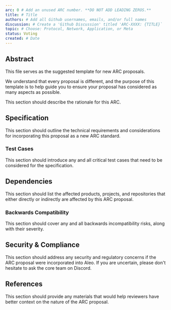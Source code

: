 ```yaml
---
arc: 0 # Add an unused ARC number. **DO NOT ADD LEADING ZEROS.**
title: # Title
authors: # Add all Github usernames, emails, and/or full names
discussion: # Create a 'Github Discussion' titled 'ARC-XXXX: {TITLE}`
topic: # Choose: Protocol, Network, Application, or Meta
status: Voting
created: # Date
---
```


## Abstract

This file serves as the suggested template for new ARC proposals.

We understand that every proposal is different, and the purpose of this template is to help guide you
to ensure your proposal has considered as many aspects as possible.

This section should describe the rationale for this ARC.

<!-- What problem does this proposal address? -->

<!-- If someone only reads this far, what do you want them to know? -->


## Specification

This section should outline the technical requirements and considerations for incorporating this proposal as
a new ARC standard.

<!-- Define key terminology here. -->

<!-- Describe the architecture. -->

<!-- Include process diagrams. -->

### Test Cases

This section should introduce any and all critical test cases that need to be considered for the specification.

<!-- Provide any test vectors that should be included in unit and/or integration tests. -->

<!-- Are there edge cases to be aware of? -->

<!-- Include test code snippets, if possible. ->


## Reference Implementations

This section should contain links to reference implementations that the community can review to evaluate the
quality, complexity, and completeness of the new ARC standard.

<!-- Link to any relevant Github issues. -->

<!-- Link to any related Github branches and/or pull requests. -->


## Dependencies

This section should list the affected products, projects, and repositories that either directly or indirectly
are affected by this ARC proposal.

<!-- Will this affect the Aleo PM, Aleo Explorer, or Aleo Studio? -->

<!-- Will this affect Aleo, Leo, snarkOS, snarkVM, or any other repositories? -->

### Backwards Compatibility

This section should cover any and all backwards incompatibility risks, along with their severity.

<!-- List all backwards incompatibilities and their severity. -->

<!-- How will the backwards incompatibilities be resolved? -->


## Security & Compliance

This section should address any security and regulatory concerns if the ARC proposal were incorporated into Aleo.
If you are uncertain, please don't hesitate to ask the core team on Discord.

<!-- Outline any potential security concerns. -->

<!-- Does this proposal introduce regulatory risk? -->


## References

This section should provide any materials that would help reviewers have better context on the nature of the ARC proposal.

<!-- List any links that would be helpful for context. -->

